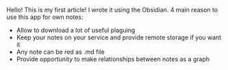 Hello! This is my first article! I wrote it using the Obsidian.
4 main reason to use this app for own notes:
* Allow to download a lot of useful plaguing
* Keep your notes on your service and provide remote storage if you want it
* Any note can be red as .md file
* Provide opportunity to make relationships between notes as a graph
